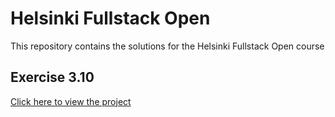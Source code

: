 # Helsinki Fullstack Open

This repository contains the solutions for the Helsinki Fullstack Open course

## Exercise 3.10
[Click here to view the project](https://helsinki-fullstack.onrender.com/)
